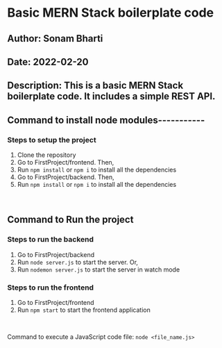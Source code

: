 # Basic MERN Stack boilerplate code
## Author: Sonam Bharti
## Date: 2022-02-20

## Description: This is a basic MERN Stack boilerplate code. It includes a simple REST API.

## Command to install node modules----------- <br/>
### Steps to setup the project
1. Clone the repository
2. Go to FirstProject/frontend. Then,
3. Run `npm install` or `npm i` to install all the dependencies
4. Go to FirstProject/backend. Then,
5. Run `npm install` or `npm i` to install all the dependencies

<br/>

## Command to Run the project
### Steps to run the backend
1. Go to FirstProject/backend
2. Run `node server.js` to start the server. Or,
3. Run `nodemon server.js` to start the server in watch mode

### Steps to run the frontend
1. Go to FirstProject/frontend
2. Run `npm start` to start the frontend application

<br/>

Command to execute a JavaScript code file: `node <file_name.js>`
